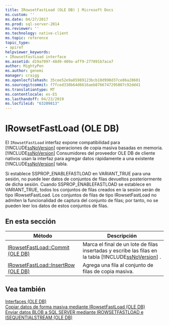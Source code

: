 ```yaml
---
title: IRowsetFastLoad (OLE DB) | Microsoft Docs
ms.custom: ''
ms.date: 04/27/2017
ms.prod: sql-server-2014
ms.reviewer: ''
ms.technology: native-client
ms.topic: reference
topic_type:
- apiref
helpviewer_keywords:
- IRowsetFastLoad interface
ms.assetid: d19a7097-48d9-409a-aff9-277891b7aca7
author: MightyPen
ms.author: genemi
manager: craigg
ms.openlocfilehash: 35cee52e9a85989123bcb10d998d37ce86a28601
ms.sourcegitcommit: f7fced330b64d6616aeb8766747295807c92dd41
ms.translationtype: MT
ms.contentlocale: es-ES
ms.lasthandoff: 04/23/2019
ms.locfileid: "63209813"
---
```

# <a name="irowsetfastload-ole-db"></a>IRowsetFastLoad (OLE DB)
  El `IRowsetFastLoad` interfaz expone compatibilidad para [!INCLUDE[ssNoVersion](../../includes/ssnoversion-md.md)] operaciones de copia masiva basadas en memoria. [!INCLUDE[ssNoVersion](../../includes/ssnoversion-md.md)] Consumidores del proveedor OLE DB de cliente nativos usan la interfaz para agregar datos rápidamente a una existente [!INCLUDE[ssNoVersion](../../includes/ssnoversion-md.md)] tabla.  
  
 Si establece SSPROP_ENABLEFASTLOAD en VARIANT_TRUE para una sesión, no puede leer datos de conjuntos de filas devueltos posteriormente de dicha sesión. Cuando SSPROP_ENABLEFASTLOAD se establece en VARIANT_TRUE, todos los conjuntos de filas creados en la sesión serán de tipo IRowsetFastLoad. Los conjuntos de filas de tipo IRowsetFastLoad no admiten la funcionalidad de captura del conjunto de filas; por tanto, no se pueden leer los datos de estos conjuntos de filas.  
  
## <a name="in-this-section"></a>En esta sección  
  
|Método|Descripción|  
|------------|-----------------|  
|[IRowsetFastLoad::Commit &#40;OLE DB&#41;](irowsetfastload-commit-ole-db.md)|Marca el final de un lote de filas insertadas y escribe las filas en la tabla [!INCLUDE[ssNoVersion](../../includes/ssnoversion-md.md)] .|  
|[IRowsetFastLoad::InsertRow &#40;OLE DB&#41;](irowsetfastload-insertrow-ole-db.md)|Agrega una fila al conjunto de filas de copia masiva.|  
  
## <a name="see-also"></a>Vea también  
 [Interfaces &#40;OLE DB&#41;](../../database-engine/dev-guide/interfaces-ole-db.md)   
 [Copiar datos de forma masiva mediante IRowsetFastLoad &#40;OLE DB&#41;](../native-client-ole-db-how-to/bulk-copy-data-using-irowsetfastload-ole-db.md)   
 [Enviar datos BLOB a SQL SERVER mediante IROWSETFASTLOAD e ISEQUENTIALSTREAM &#40;OLE DB&#41;](../native-client-ole-db-how-to/send-blob-data-to-sql-server-using-irowsetfastload-and-isequentialstream-ole-db.md)  
  
  
